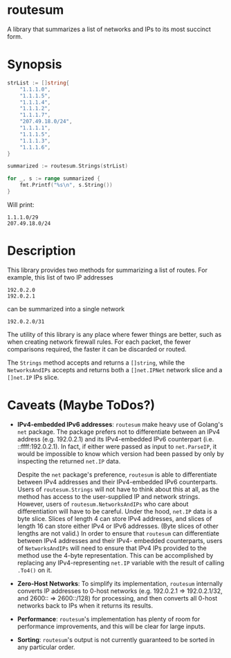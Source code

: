 # routesum

A library that summarizes a list of networks and IPs to its most succinct form.

# Synopsis

```go
strList := []string{
    "1.1.1.0",
    "1.1.1.5",
    "1.1.1.4",
    "1.1.1.2",
    "1.1.1.7",
    "207.49.18.0/24",
    "1.1.1.1",
    "1.1.1.5",
    "1.1.1.3",
    "1.1.1.6",
}

summarized := routesum.Strings(strList)

for _, s := range summarized {
    fmt.Printf("%s\n", s.String())
}
```

Will print:

```
1.1.1.0/29
207.49.18.0/24
```

# Description

This library provides two methods for summarizing a list of routes. For example,
this list of two IP addresses

```
192.0.2.0
192.0.2.1
```

can be summarized into a single network

```
192.0.2.0/31
```

The utility of this library is any place where fewer things are better, such as
when creating network firewall rules. For each packet, the fewer comparisons
required, the faster it can be discarded or routed.

The `Strings` method accepts and returns a `[]string`, while the
`NetworksAndIPs` accepts and returns both a `[]net.IPNet` network slice and a
`[]net.IP` IPs slice.

# Caveats (Maybe ToDos?)

* **IPv4-embedded IPv6 addresses**: `routesum` make heavy use of Golang's
  `net` package. The package prefers not to differentiate between an IPv4
  address (e.g. 192.0.2.1) and its IPv4-embedded IPv6 counterpart
  (i.e. ::ffff:192.0.2.1). In fact, if either were passed as input to
  `net.ParseIP`, it would be impossible to know which version had been passed by
  only by inspecting the returned `net.IP` data.

  Despite the `net` package's preference, `routesum` is able to differentiate
  between IPv4 addresses and their IPv4-embedded IPv6 counterparts. Users of
  `routesum.Strings` will not have to think about this at all, as the method
  has access to the user-supplied IP and network strings. However, users of
  `routesum.NetworksAndIPs` who care about differentiation will have to be
  careful. Under the hood, `net.IP` data is a byte slice. Slices of length 4 can
  store IPv4 addresses, and slices of length 16 can store either IPv4 or IPv6
  addresses. (Byte slices of other lengths are not valid.) In order to ensure
  that `routesum` can differentiate between IPv4 addresses and their IPv4-
  embedded counterparts, users of `NetworksAndIPs` will need to ensure that IPv4
  IPs provided to the method use the 4-byte representation. This can be
  accomplished by replacing any IPv4-representing `net.IP` variable with the
  result of calling `.To4()` on it.

* **Zero-Host Networks**: To simplify its implementation, `routesum` internally
  converts IP addresses to 0-host networks (e.g. 192.0.2.1 => 192.0.2.1/32, and
  2600:: => 2600::/128) for processing, and then converts all 0-host networks
  back to IPs when it returns its results.

* **Performance**: `routesum`'s implementation has plenty of room for
  performance improvements, and this will be clear for large inputs.

* **Sorting**: `routesum`'s output is not currently guaranteed to be sorted in
  any particular order.